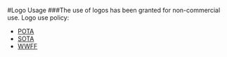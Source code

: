 #Logo Usage
###The use of logos has been granted for non-commercial use.
Logo use policy:
- [POTA](https://docs.pota.app/docs/resources_docs.html#graphics--assets)
- [SOTA](https://commons.wikimedia.org/wiki/File:SOTA-Logo.svg)
- [WWFF](https://wwff.co/downloads/)
